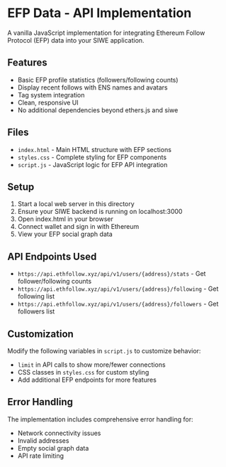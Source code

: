# EFP Data - API Implementation

A vanilla JavaScript implementation for integrating Ethereum Follow Protocol (EFP) data into your SIWE application.

## Features

- Basic EFP profile statistics (followers/following counts)
- Display recent follows with ENS names and avatars
- Tag system integration
- Clean, responsive UI
- No additional dependencies beyond ethers.js and siwe

## Files

- `index.html` - Main HTML structure with EFP sections
- `styles.css` - Complete styling for EFP components
- `script.js` - JavaScript logic for EFP API integration

## Setup

1. Start a local web server in this directory
2. Ensure your SIWE backend is running on localhost:3000
3. Open index.html in your browser
4. Connect wallet and sign in with Ethereum
5. View your EFP social graph data

## API Endpoints Used

- `https://api.ethfollow.xyz/api/v1/users/{address}/stats` - Get follower/following counts
- `https://api.ethfollow.xyz/api/v1/users/{address}/following` - Get following list
- `https://api.ethfollow.xyz/api/v1/users/{address}/followers` - Get followers list

## Customization

Modify the following variables in `script.js` to customize behavior:

- `limit` in API calls to show more/fewer connections
- CSS classes in `styles.css` for custom styling
- Add additional EFP endpoints for more features

## Error Handling

The implementation includes comprehensive error handling for:
- Network connectivity issues
- Invalid addresses
- Empty social graph data
- API rate limiting
